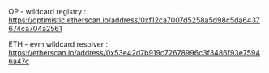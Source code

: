 OP - wildcard registry : https://optimistic.etherscan.io/address/0xf12ca7007d5258a5d98c5da6437674ca704a2561


ETH - evm wildcard resolver : https://etherscan.io/address/0x53e42d7b919c72678996c3f3486f93e75946a47c
